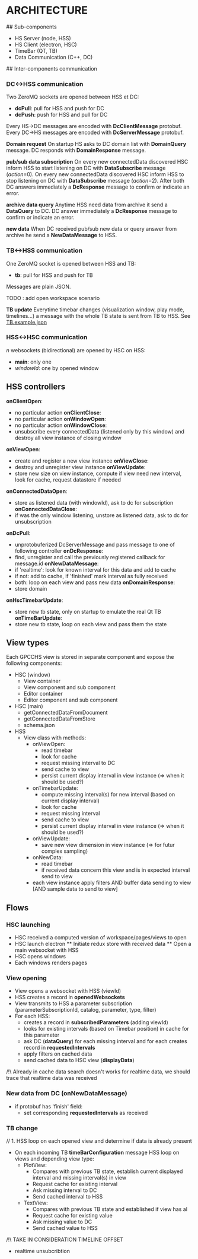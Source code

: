 # ARCHITECTURE

## Sub-components
* HS Server (node, HSS)
* HS Client (electron, HSC)
* TimeBar (QT, TB)
* Data Communication (C++, DC)

## Inter-components communication

### DC<->HSS communication

Two ZeroMQ sockets are opened between HSS et DC:
* **dcPull**: pull for HSS and push for DC
* **dcPush**: push for HSS and pull for DC

Every HS->DC messages are encoded with **DcClientMessage** protobuf.
Every DC->HS messages are encoded with **DcServerMessage** protobuf.

**Domain request**
On startup HS asks to DC domain list with **DomainQuery** message.
DC responds with **DomainResponse** message.

**pub/sub data subscription**
On every new connectedData discovered HSC inform HSS to start listening on DC with **DataSubscribe** message (*action*=0).
On every new connectedData discovered HSC inform HSS to stop listening on DC with **DataSubscribe** message (*action*=2).
After both DC answers immediately a **DcResponse** message to confirm or indicate an error.

**archive data query**
Anytime HSS need data from archive it send a **DataQuery** to DC.
DC answer immediately a **DcResponse** message to confirm or indicate an error.

**new data**
When DC received pub/sub new data or query answer from archive he send a **NewDataMessage** to HSS. 

### TB<->HSS communication

One ZeroMQ socket is opened between HSS and TB:
* **tb**: pull for HSS and push for TB

Messages are plain JSON.

TODO : add open workspace scenario

**TB update**
Everytime timebar changes (visualization window, play mode, timelines...) a message with the whole TB state is sent from TB to HSS.
See [TB.example.json](./lib/schemaManager/examples/TB.example.json)

### HSS<->HSC communication

*n* websockets (bidirectional) are opened by HSC on HSS:
* **main**: only one
* *windowId*: one by opened window

## HSS controllers

**onClientOpen**:
* no particular action
**onClientClose**: 
* no particular action
**onWindowOpen**: 
* no particular action
**onWindowClose**: 
* unsubscribe every connectedData (listened only by this window) and destroy all view instance of closing window

**onViewOpen**:
* create and register a new view instance
**onViewClose**: 
* destroy and unregister view instance
**onViewUpdate**: 
* store new size on view instance, compute if view need new interval, look for cache, request datastore if needed

**onConnectedDataOpen**: 
* store as listened data (with windowId), ask to dc for subscription
**onConnectedDataClose**: 
* if was the only window listening, unstore as listened data, ask to dc for unsubscription

**onDcPull**:
* unprotobuferized DcServerMessage and pass message to one of following controller
**onDcResponse**:
* find, unregister and call the previously registered callback for message.id 
**onNewDataMessage**:
* if 'realtime': look for known interval for this data and add to cache
* if not: add to cache, if 'finished' mark interval as fully received
* both: loop on each view and pass new data
**onDomainResponse**: 
* store domain

**onHscTimebarUpdate**: 
* store new tb state, only on startup to emulate the real Qt TB
**onTimeBarUpdate**: 
* store new tb state, loop on each view and pass them the state

## View types

Each GPCCHS view is stored in separate component and expose the following components:
* HSC (window)
  - View container
  - View component and sub component
  - Editor container
  - Editor component and sub component
* HSC (main)
  - getConnectedDataFromDocument
  - getConnectedDataFromStore
  - schema.json
* HSS
  - View class with methods: 
    * onViewOpen: 
      - read timebar
      - look for cache
      - request missing interval to DC
      - send cache to view
      - persist current display interval in view instance (=> when it should be used?)
    * onTimebarUpdate:
      - compute missing interval(s) for new interval (based on current display interval)
      - look for cache
      - request missing interval
      - send cache to view
      - persist current display interval in view instance  (=> when it should be used?)
    * onViewUpdate:
      - save new view dimension in view instance (=> for futur complex sampling)
    * onNewData:
      - read timebar
      - if received data concern this view and is in expected interval send to view
    * each view instance apply filters AND buffer data sending to view [AND sample data to send to view]
  
## Flows

### HSC launching

* HSC received a computed version of workspace/pages/views to open
* HSC launch electron
** Initiate redux store with received data
** Open a main websocket with HSS
* HSC opens windows
* Each windows renders pages

### View opening

* View opens a websocket with HSS (viewId)
* HSS creates a record in **openedWebsockets**
* View transmits to HSS a parameter subscription (parameterSubscriptionId, catalog, parameter, type, filter)
* For each HSS:
  - creates a record in **subscribedParameters** (adding viewId)
  - looks for existing intervals (based on Timebar position) in cache for this parameter
  - ask DC (**dataQuery**) for each missing interval and for each creates record in **requestedIntervals**
  - apply filters on cached data
  - send cached data to HSC view (**displayData**)

/!\ Already in cache data search doesn't works for realtime data, we should trace that realtime data was received

### New data from DC (onNewDataMessage)

 - if protobuf has 'finish' field:
   - set corresponding **requestedIntervals** as received

### TB change

// 1. HSS loop on each opened view and determine if data is already present

* On each incoming TB **timeBarConfiguration** message HSS loop on views and depending view type:
  - PlotView:
    - Compares with previous TB state, establish current displayed interval and missing interval(s) in view
    - Request cache for existing interval
    - Ask missing interval to DC
    - Send cached interval to HSS
  - TextView:
    - Compares with previous TB state and established if view has al
    - Request cache for existing value
    - Ask missing value to DC
    - Send cached value to HSS 
    
/!\ TAKE IN CONSIDERATION TIMELINE OFFSET

+ realtime unsubcribtion
